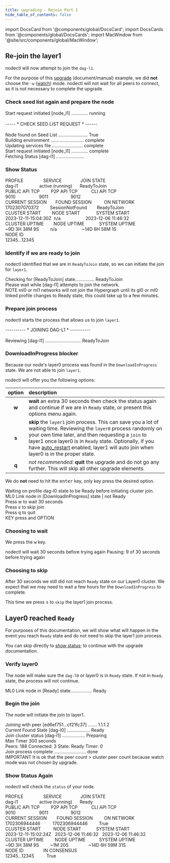 ```yaml
---
title: upgrading - Rejoin Part 2
hide_table_of_contents: false
---
```

<intro-end />

import DocsCard from '@components/global/DocsCard';
import DocsCards from '@components/global/DocsCards';
import MacWindow from '@site/src/components/global/MacWindow';

<head>
  <title>Constellation Network Automation with nodectl</title>
  <meta
    name="description"
    content="Constellation Network Automation - Upgrade Tessellation with nodectl"
  />
</head>

## Re-join the layer1

nodectl will now attempt to join the `dag-l1`.  

For the purpose of this [upgrade](/validate/automated/nodectl-commands#upgrade) (document/manual) example, we did **not** choose the `-w` ([watch](/validate/automated/nodectl-commands#upgrade)) mode.  nodectl will not wait for all peers to connect, as it is not necessary to complete the upgrade.

### Check seed list again and prepare the node

<MacWindow>
Start request initiated [node_l1] ............. running <br />
<br />
----- * CHECK SEED LIST REQUEST * ------<br />
<br />
Node found on Seed List ....................... True<br />
Building environment .......................... complete <br />
Updating services file ........................ complete <br />
Start request initiated [node_l1] ............. complete  <br />  
Fetching Status [dag-l1] ...................... <br />                         
</MacWindow>

### Show Status

<MacWindow>
PROFILE&nbsp;&nbsp;&nbsp;&nbsp;&nbsp;&nbsp;&nbsp;&nbsp;&nbsp;&nbsp;&nbsp;&nbsp;&nbsp;&nbsp;&nbsp;&nbsp;SERVICE&nbsp;&nbsp;&nbsp;&nbsp;&nbsp;&nbsp;&nbsp;&nbsp;&nbsp;&nbsp;&nbsp;&nbsp;&nbsp;&nbsp;&nbsp;JOIN STATE<br />
dag-l1&nbsp;&nbsp;&nbsp;&nbsp;&nbsp;&nbsp;&nbsp;&nbsp;&nbsp;&nbsp;&nbsp;&nbsp;&nbsp;&nbsp;&nbsp;&nbsp;&nbsp;active (running)&nbsp;&nbsp;&nbsp;&nbsp;&nbsp;&nbsp;ReadyToJoin<br /> 
PUBLIC API TCP&nbsp;&nbsp;&nbsp;&nbsp;&nbsp;&nbsp;&nbsp;&nbsp;&nbsp;P2P API TCP&nbsp;&nbsp;&nbsp;&nbsp;&nbsp;&nbsp;&nbsp;&nbsp;&nbsp;&nbsp;&nbsp;CLI API TCP<br />    
9010&nbsp;&nbsp;&nbsp;&nbsp;&nbsp;&nbsp;&nbsp;&nbsp;&nbsp;&nbsp;&nbsp;&nbsp;&nbsp;&nbsp;&nbsp;&nbsp;&nbsp;&nbsp;&nbsp;9011&nbsp;&nbsp;&nbsp;&nbsp;&nbsp;&nbsp;&nbsp;&nbsp;&nbsp;&nbsp;&nbsp;&nbsp;&nbsp;&nbsp;&nbsp;&nbsp;&nbsp;&nbsp;9012<br /> 
CURRENT SESSION&nbsp;&nbsp;&nbsp;&nbsp;&nbsp;&nbsp;&nbsp;FOUND SESSION&nbsp;&nbsp;&nbsp;&nbsp;&nbsp;&nbsp;&nbsp;&nbsp;&nbsp;&nbsp;ON NETWORK  <br /> 
1702307070372&nbsp;&nbsp;&nbsp;&nbsp;&nbsp;&nbsp;&nbsp;&nbsp;&nbsp;SessionNotFound&nbsp;&nbsp;&nbsp;&nbsp;&nbsp;&nbsp;&nbsp;&nbsp;ReadyToJoin<br /> 
CLUSTER START&nbsp;&nbsp;&nbsp;&nbsp;&nbsp;&nbsp;&nbsp;&nbsp;&nbsp;NODE START&nbsp;&nbsp;&nbsp;&nbsp;&nbsp;&nbsp;&nbsp;&nbsp;&nbsp;&nbsp;&nbsp;&nbsp;&nbsp;SYSTEM START<br /> 
2023-12-11-15:04:30Z&nbsp;&nbsp;n/a&nbsp;&nbsp;&nbsp;&nbsp;&nbsp;&nbsp;&nbsp;&nbsp;&nbsp;&nbsp;&nbsp;&nbsp;&nbsp;&nbsp;&nbsp;&nbsp;&nbsp;&nbsp;&nbsp;&nbsp;2023-12-06 11:46:32<br /> 
CLUSTER UPTIME&nbsp;&nbsp;&nbsp;&nbsp;&nbsp;&nbsp;&nbsp;&nbsp;NODE UPTIME&nbsp;&nbsp;&nbsp;&nbsp;&nbsp;&nbsp;&nbsp;&nbsp;&nbsp;&nbsp;&nbsp;&nbsp;SYSTEM UPTIME<br />
~9D 3H 38M 9S&nbsp;&nbsp;&nbsp;&nbsp;&nbsp;&nbsp;&nbsp;&nbsp;&nbsp;n/a&nbsp;&nbsp;&nbsp;&nbsp;&nbsp;&nbsp;&nbsp;&nbsp;&nbsp;&nbsp;&nbsp;&nbsp;&nbsp;&nbsp;&nbsp;&nbsp;&nbsp;&nbsp;&nbsp;&nbsp;~14D 6H 58M 1S<br /> 
NODE ID<br />  
12345...12345 
</MacWindow>

### Identify if we are ready to join

nodectl identified that we are in `ReadyToJoin` state, so we can initiate the join for `layer1`.

<MacWindow>
Checking for [ReadyToJoin] state............... ReadyToJoin<br />
Please wait while [dag-l1] attempts to join the network.<br />
NOTE  ml0 or ml1 networks will not join the Hypergraph until its gl0 or ml0 linked profile changes to Ready state, this could take up to a few minutes.<br />
</MacWindow>

### Prepare join process

nodectl starts the process that allows us to join `layer1`.

<MacWindow>
 ---------- * JOINING DAG-L1 * ----------<br />
<br />
Reviewing [dag-l1] ............................ ReadyToJoin<br />
</MacWindow>

### DownloadInProgress blocker
Because our node's layer0 process was found in the `DownloadInProgress` state.  We are not able to join `layer1`.

nodectl will offer you the following options:

| option | description |
| :------: | :---------- |
| **w** | **wait** an extra 30 seconds then check the status again and continue if we are in `Ready` state, or present this options menu again.
| **s** | **skip** the `layer1` join process.  This can save you a lot of waiting time.  Reviewing the `layer0` process randomly on your own time later, and then requesting a `join` to layer1 once layer0 is in `Ready` state.  Optionally, if you have [auto_restart](../nodectl-autorestart) enabled, layer1 will auto join when layer0 is in the proper state. |
| **q** | *not recommended:* **quit** the upgrade and do not go any further.  This will skip all other upgrade elements. |

We do **not** need to hit the <kbd>enter</kbd> key, only key press the desired option.

<MacWindow>
Waiting on profile dag-l0 state to be Ready before initiating cluster join.<br />
ML0 Link node in [DownloadInProgress] state | not Ready<br /> 
Press w to wait 30 seconds<br />
Press s to skip join<br />
Press q to quit<br />
KEY press and OPTION<br />
</MacWindow>

### Choosing to wait

We press the <kbd>w</kbd> key.

nodectl will wait 30 seconds before trying again
<MacWindow>
 Pausing: 9 of 30 seconds before trying again<br />
</MacWindow>

### Choosing to skip

After 30 seconds we still did not reach `Ready` state on our Layer0 cluster.  We expect that we may need to wait a few hours for the `DownloadInProgress` to complete.  

This time we press <kbd>s</kbd> to `skip` the layer1 join process.

## Layer0 reached `Ready`

For purposes of this documentation, we will show what will happen in the event you reach `Ready` state and do not need to skip the layer1 join process.

You can skip directly to [show status](#show-status-again); to continue with the upgrade documentation.  

### Verify layer0

The node will make sure the `dag-l0` or layer0 is in `Ready` state.  If not in `Ready` state, the process will not continue.

<MacWindow>
ML0 Link node in [Ready] state................. Ready<br />
</MacWindow>

### Begin the join

The node will initiate the join to layer1.

<MacWindow>
Joining with peer [ed6ef751...cf21fc37] ....... 1.1.1.2<br />
Current Found State [dag-l0] .................. Ready<br />
Join cluster status [dag-l1] .................. Preparing<br />
Max Timer  300 seconds<br />
Peers: 188 Connected: 3 State: Ready Timer: 0<br />
Join process complete ......................... done <br />
IMPORTANT  It is ok that the peer count &gt; cluster peer count because watch mode was not chosen by upgrade.<br />
</MacWindow>

### Show Status Again

nodectl will check the `status` of your node.

<MacWindow>
PROFILE&nbsp;&nbsp;&nbsp;&nbsp;&nbsp;&nbsp;&nbsp;&nbsp;&nbsp;&nbsp;&nbsp;&nbsp;&nbsp;&nbsp;&nbsp;&nbsp;SERVICE&nbsp;&nbsp;&nbsp;&nbsp;&nbsp;&nbsp;&nbsp;&nbsp;&nbsp;&nbsp;&nbsp;&nbsp;&nbsp;&nbsp;&nbsp;JOIN STATE<br />
dag-l1&nbsp;&nbsp;&nbsp;&nbsp;&nbsp;&nbsp;&nbsp;&nbsp;&nbsp;&nbsp;&nbsp;&nbsp;&nbsp;&nbsp;&nbsp;&nbsp;&nbsp;active (running)&nbsp;&nbsp;&nbsp;&nbsp;&nbsp;&nbsp;Ready<br /> 
PUBLIC API TCP&nbsp;&nbsp;&nbsp;&nbsp;&nbsp;&nbsp;&nbsp;&nbsp;&nbsp;P2P API TCP&nbsp;&nbsp;&nbsp;&nbsp;&nbsp;&nbsp;&nbsp;&nbsp;&nbsp;&nbsp;&nbsp;CLI API TCP<br />    
9010&nbsp;&nbsp;&nbsp;&nbsp;&nbsp;&nbsp;&nbsp;&nbsp;&nbsp;&nbsp;&nbsp;&nbsp;&nbsp;&nbsp;&nbsp;&nbsp;&nbsp;&nbsp;&nbsp;9011&nbsp;&nbsp;&nbsp;&nbsp;&nbsp;&nbsp;&nbsp;&nbsp;&nbsp;&nbsp;&nbsp;&nbsp;&nbsp;&nbsp;&nbsp;&nbsp;&nbsp;&nbsp;9012<br /> 
CURRENT SESSION&nbsp;&nbsp;&nbsp;&nbsp;&nbsp;&nbsp;&nbsp;&nbsp;FOUND SESSION&nbsp;&nbsp;&nbsp;&nbsp;&nbsp;&nbsp;&nbsp;&nbsp;&nbsp;ON NETWORK  <br /> 
1702306944446&nbsp;&nbsp;&nbsp;&nbsp;&nbsp;&nbsp;&nbsp;&nbsp;&nbsp;&nbsp;1702306944446&nbsp;&nbsp;&nbsp;&nbsp;&nbsp;&nbsp;&nbsp;&nbsp;&nbsp;True<br /> 
CLUSTER START&nbsp;&nbsp;&nbsp;&nbsp;&nbsp;&nbsp;&nbsp;&nbsp;&nbsp;&nbsp;NODE START&nbsp;&nbsp;&nbsp;&nbsp;&nbsp;&nbsp;&nbsp;&nbsp;&nbsp;&nbsp;&nbsp;&nbsp;SYSTEM START<br /> 
2023-12-11-15:02:24Z&nbsp;&nbsp;&nbsp;2023-12-06 11:46:32&nbsp;&nbsp;&nbsp;2023-12-06 11:46:32 <br /> 
CLUSTER UPTIME&nbsp;&nbsp;&nbsp;&nbsp;&nbsp;&nbsp;&nbsp;&nbsp;&nbsp;NODE UPTIME&nbsp;&nbsp;&nbsp;&nbsp;&nbsp;&nbsp;&nbsp;&nbsp;&nbsp;&nbsp;&nbsp;SYSTEM UPTIME<br />
~9D 3H 38M 9S&nbsp;&nbsp;&nbsp;&nbsp;&nbsp;&nbsp;&nbsp;&nbsp;&nbsp;~1M 20S&nbsp;&nbsp;&nbsp;&nbsp;&nbsp;&nbsp;&nbsp;&nbsp;&nbsp;&nbsp;&nbsp;&nbsp;&nbsp;&nbsp;&nbsp;&nbsp;~14D 6H 59M 31S<br /> 
NODE ID&nbsp;&nbsp;&nbsp;&nbsp;&nbsp;&nbsp;&nbsp;&nbsp;&nbsp;&nbsp;&nbsp;&nbsp;&nbsp;&nbsp;&nbsp;&nbsp;IN CONSENSUS&nbsp;&nbsp;&nbsp;&nbsp;&nbsp;&nbsp;&nbsp;&nbsp;<br />  
12345...12345&nbsp;&nbsp;&nbsp;&nbsp;&nbsp;&nbsp;&nbsp;&nbsp;&nbsp;&nbsp;True&nbsp;&nbsp;&nbsp;&nbsp;&nbsp;&nbsp;&nbsp;&nbsp;<br /> 
</MacWindow>